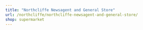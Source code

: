 ```yaml
---
title: "Northcliffe Newsagent and General Store"
url: /northcliffe/northcliffe-newsagent-and-general-store/
shop: supermarket
---
```

